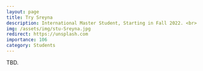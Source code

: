 ```yaml
---
layout: page
title: Try Sreyna
description: International Master Student, Starting in Fall 2022. <br> Research Topic&#58; Adversarial Attack on Face Recognition.
img: /assets/img/stu-Sreyna.jpg
redirect: https://unsplash.com
importance: 106
category: Students
---
```


TBD.
